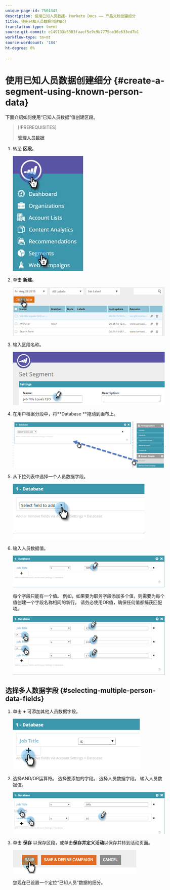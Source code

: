 ```yaml
---
unique-page-id: 7504343
description: 使用已知人员数据- Marketo Docs —— 产品文档创建细分
title: 使用已知人员数据创建细分
translation-type: tm+mt
source-git-commit: e149133a5383faaef5e9c9b7775ae36e633ed7b1
workflow-type: tm+mt
source-wordcount: '184'
ht-degree: 0%

---
```



# 使用已知人员数据创建细分 {#create-a-segment-using-known-person-data}

下面介绍如何使用“已知人员数据”值创建区段。

>[!PREREQUISITES]
>
>[管理人员数据](manage-person-data.md)

1. 转至 **区段**。

   ![](assets/new-dropdown-segments-hand-2.jpg)

1. 单击 **新建**。

   ![](assets/image2015-8-28-13-3a19-3a59.png)

1. 输入区段名称。

   ![](assets/image2015-8-28-13-3a2-3a59.png)

1. 在用户档案分段中，将**Database **拖动到画布上。

   ![](assets/four-1.png)

1. 从下拉列表中选择一个人员数据字段。

   ![](assets/five-1.png)

1. 输入人员数据值。

   ![](assets/six.png)

   每个字段只能有一个值。 例如，如果要为职务字段添加多个值，则需要为每个值创建一个字段名称相同的新行。 请务必使用OR值，确保任何值都捕获匹配项。

   ![](assets/seven-1.png)

## 选择多人数据字段 {#selecting-multiple-person-data-fields}

1. 单击 **+** 可添加其他人员数据字段。

   ![](assets/eight.png)

1. 选择AND/OR运算符。 选择要添加的字段。 选择人员数据字段。 输入人员数据值。

   ![](assets/nine.png)

1. 单击 **保存** 以保存区段，或单击**保存并定义活动**以保存并转到活动页面。

   ![](assets/image2014-11-19-19-3a48-3a20-1.png)

   您现在已设置一个定位“已知人员”数据的细分。

